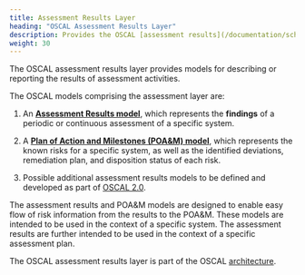 ```yaml
---
title: Assessment Results Layer
heading: "OSCAL Assessment Results Layer"
description: Provides the OSCAL [assessment results](/documentation/schema/assessment-results-layer/assessment-results/) and the [plan of action and milestones](/documentation/schema/assessment-results-layer/poam/) models, which represent assessment result information.
weight: 30
---
```


The OSCAL assessment results layer provides models for describing or reporting the results of assessment activities.

The OSCAL models comprising the assessment layer are:

1. An **[Assessment Results model](assessment-results/)**, which represents the __findings__ of a periodic or continuous assessment of a specific system.

1. A **[Plan of Action and Milestones (POA&M) model](poam/)**, which represents the known risks for a specific system, as well as the identified deviations, remediation plan, and disposition status of each risk.

1. Possible additional assessment results models to be defined and developed as part of [OSCAL 2.0](https://github.com/usnistgov/OSCAL/milestones). 

The assessment results and POA&M models are designed to enable easy flow of risk information from the results to the POA&M. These models are intended to be used in the context of a specific system. The assessment results are further intended to be used in the context of a specific assessment plan.

The OSCAL assessment results layer is part of the OSCAL [architecture](/learnmore/architecture/).
